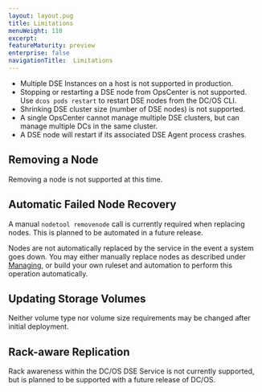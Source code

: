 ```yaml
---
layout: layout.pug
title: Limitations
menuWeight: 110
excerpt:
featureMaturity: preview
enterprise: false
navigationTitle:  Limitations
---
```


- Multiple DSE Instances on a host is not supported in production.
- Stopping or restarting a DSE node from OpsCenter is not supported. Use `dcos pods restart` to restart DSE nodes from the DC/OS CLI.
- Shrinking DSE cluster size (number of DSE nodes) is not supported.
- A single OpsCenter cannot manage multiple DSE clusters, but can manage multiple DCs in the same cluster.
- A DSE node will restart if its associated DSE Agent process crashes.

## Removing a Node
Removing a node is not supported at this time.

## Automatic Failed Node Recovery
A manual `nodetool removenode` call is currently required when replacing nodes. This is planned to be automated in a future release.

Nodes are not automatically replaced by the service in the event a system goes down. You may either manually replace nodes as described under [Managing](#managing), or build your own ruleset and automation to perform this operation automatically.

## Updating Storage Volumes
Neither volume type nor volume size requirements may be changed after initial deployment.

## Rack-aware Replication
Rack awareness within the DC/OS DSE Service is not currently supported, but is planned to be supported with a future release of DC/OS.
